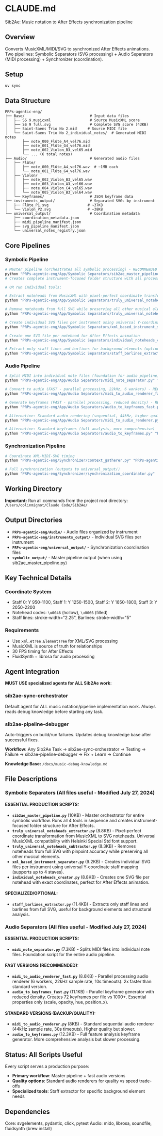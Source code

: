 # CLAUDE.md

Sib2Ae: Music notation to After Effects synchronization pipeline

## Overview
Converts MusicXML/MIDI/SVG to synchronized After Effects animations. Two pipelines: Symbolic Separators (SVG processing) + Audio Separators (MIDI processing) + Synchronizer (coordination).

## Setup
```bash
uv sync
```

## Data Structure
```
PRPs-agentic-eng/
├── Base/                              # Input data files
│   ├── SS 9.musicxml                  # Source MusicXML score
│   ├── SS 9 full.svg                  # Complete SVG score (43KB)
│   ├── Saint-Saens Trio No 2.mid     # Source MIDI file
│   └── Saint-Saens Trio No 2_individual_notes/  # Generated MIDI notes
│       ├── note_000_Flûte_A4_vel76.mid
│       ├── note_001_Flûte_G4_vel76.mid
│       ├── note_002_Violon_B3_vel65.mid
│       └── ... (6 total notes)
├── Audio/                             # Generated audio files
│   ├── Flûte/
│   │   ├── note_000_Flûte_A4_vel76.wav  # ~1MB each
│   │   └── note_001_Flûte_G4_vel76.wav
│   ├── Violon/
│   │   ├── note_002_Violon_B3_vel65.wav
│   │   ├── note_003_Violon_A3_vel66.wav
│   │   ├── note_004_Violon_C4_vel65.wav
│   │   └── note_005_Violon_B3_vel64.wav
│   └── Keyframes/                     # JSON keyframe data
├── instruments_output/                # Separated SVGs by instrument
│   ├── Flûte_P1.svg                  # ~37KB
│   └── Violon_P2.svg                 # ~38KB
└── universal_output/                  # Coordination metadata
    ├── coordination_metadata.json
    ├── midi_pipeline_manifest.json
    ├── svg_pipeline_manifest.json
    └── universal_notes_registry.json
```

## Core Pipelines

### Symbolic Pipeline
```bash
# Master pipeline (orchestrates all symbolic processing) - RECOMMENDED
python "PRPs-agentic-eng/App/Symbolic Separators/sib2ae_master_pipeline.py" "SS 9" "symbolic_output"
# Creates complete instrument-focused folder structure with all processed files

# OR run individual tools:

# Extract noteheads from MusicXML with pixel-perfect coordinate transformation
python "PRPs-agentic-eng/App/Symbolic Separators/truly_universal_noteheads_extractor.py" "PRPs-agentic-eng/Base/SS 9.musicxml"

# Remove noteheads from full SVG while preserving all other musical elements
python "PRPs-agentic-eng/App/Symbolic Separators/truly_universal_noteheads_subtractor.py" "PRPs-agentic-eng/Base/SS 9.musicxml" "PRPs-agentic-eng/Base/SS 9 full.svg"

# Create individual SVG files per instrument using universal Y-coordinate staff mapping
python "PRPs-agentic-eng/App/Symbolic Separators/xml_based_instrument_separator.py" "PRPs-agentic-eng/Base/SS 9.musicxml" "PRPs-agentic-eng/Base/SS 9 full.svg" "instruments_output"

# Create one SVG file per notehead for After Effects animation
python "PRPs-agentic-eng/App/Symbolic Separators/individual_noteheads_creator.py" "PRPs-agentic-eng/Base/SS 9.musicxml"

# Extract only staff lines and barlines for background elements (optional)
python "PRPs-agentic-eng/App/Symbolic Separators/staff_barlines_extractor.py" "PRPs-agentic-eng/Base/SS 9.musicxml" "PRPs-agentic-eng/Base/SS 9 full.svg"
```

### Audio Pipeline
```bash
# Split MIDI into individual note files (foundation for audio pipeline)
python "PRPs-agentic-eng/App/Audio Separators/midi_note_separator.py" "PRPs-agentic-eng/Base/Saint-Saens Trio No 2.mid"

# Convert to audio (FAST - parallel processing, 22kHz, 6 workers) - RECOMMENDED
python "PRPs-agentic-eng/App/Audio Separators/midi_to_audio_renderer_fast.py" "PRPs-agentic-eng/Base/Saint-Saens Trio No 2_individual_notes"

# Generate keyframes (FAST - parallel processing, reduced density) - RECOMMENDED
python "PRPs-agentic-eng/App/Audio Separators/audio_to_keyframes_fast.py" "PRPs-agentic-eng/Audio"

# Alternative: Standard audio rendering (sequential, 44kHz, higher quality)
python "PRPs-agentic-eng/App/Audio Separators/midi_to_audio_renderer.py" "PRPs-agentic-eng/Base/Saint-Saens Trio No 2_individual_notes"

# Alternative: Standard keyframes (full analysis, more comprehensive)
python "PRPs-agentic-eng/App/Audio Separators/audio_to_keyframes.py" "PRPs-agentic-eng/Audio"
```

### Synchronization Pipeline
```bash
# Coordinate XML-MIDI-SVG timing
python "PRPs-agentic-eng/Synchronizer/context_gatherer.py" "PRPs-agentic-eng/Base/SS 9.musicxml" "PRPs-agentic-eng/Base/Saint-Saens Trio No 2.mid"

# Full synchronization (outputs to universal_output/)
python "PRPs-agentic-eng/Synchronizer/synchronization_coordinator.py"
```

## Working Directory
**Important:** Run all commands from the project root directory: `/Users/colinmignot/Claude Code/Sib2Ae/`

## Output Directories
- **`PRPs-agentic-eng/Audio/`** - Audio files organized by instrument
- **`PRPs-agentic-eng/instruments_output/`** - Individual SVG files per instrument
- **`PRPs-agentic-eng/universal_output/`** - Synchronization coordination files
- **`symbolic_output/`** - Master pipeline output (when using sib2ae_master_pipeline.py)

## Key Technical Details

### Coordinate System
- Staff 0: Y 950-1100, Staff 1: Y 1250-1500, Staff 2: Y 1650-1800, Staff 3: Y 2050-2200
- Notehead codes: `\u0046` (hollow), `\u0066` (filled)
- Staff lines: stroke-width="2.25", Barlines: stroke-width="5"

### Requirements
- Use `xml.etree.ElementTree` for XML/SVG processing
- MusicXML is source of truth for relationships  
- 30 FPS timing for After Effects
- FluidSynth + librosa for audio processing

## Agent Integration

**MUST USE specialized agents for ALL Sib2Ae work:**

### sib2ae-sync-orchestrator
Default agent for ALL music notation/pipeline implementation work. Always reads debug knowledge before starting any task.

### sib2ae-pipeline-debugger  
Auto-triggers on build/run failures. Updates debug knowledge base after successful fixes.

**Workflow:** Any Sib2Ae Task → sib2ae-sync-orchestrator → Testing → Failure → sib2ae-pipeline-debugger → Fix + Learn → Continue

**Knowledge Base:** `/docs/music-debug-knowledge.md`

## File Descriptions

### Symbolic Separators (All files useful - Modified July 27, 2024)

#### **ESSENTIAL PRODUCTION SCRIPTS:**
- **`sib2ae_master_pipeline.py`** (10KB) - Master orchestrator for entire symbolic workflow. Runs all 4 tools in sequence and creates instrument-focused folder structure for After Effects.
- **`truly_universal_noteheads_extractor.py`** (8.8KB) - Pixel-perfect coordinate transformation from MusicXML to SVG noteheads. Universal MusicXML compatibility with Helsinki Special Std font support.
- **`truly_universal_noteheads_subtractor.py`** (8.3KB) - Removes noteheads from full SVG with pinpoint accuracy while preserving all other musical elements.
- **`xml_based_instrument_separator.py`** (9.2KB) - Creates individual SVG files per instrument using universal Y-coordinate staff mapping (supports up to 4 staves).
- **`individual_noteheads_creator.py`** (8.8KB) - Creates one SVG file per notehead with exact coordinates, perfect for After Effects animation.

#### **SPECIALIZED/OPTIONAL:**
- **`staff_barlines_extractor.py`** (11.4KB) - Extracts only staff lines and barlines from full SVG, useful for background elements and structural analysis.

### Audio Separators (All files useful - Modified July 27, 2024)

#### **ESSENTIAL PRODUCTION SCRIPTS:**
- **`midi_note_separator.py`** (7.3KB) - Splits MIDI files into individual note files. Foundation script for the entire audio pipeline.

#### **FAST VERSIONS (RECOMMENDED):**
- **`midi_to_audio_renderer_fast.py`** (8.6KB) - Parallel processing audio renderer (6 workers, 22kHz sample rate, 10s timeouts). 2x faster than standard version.
- **`audio_to_keyframes_fast.py`** (11.1KB) - Parallel keyframe generator with reduced density. Creates 72 keyframes per file vs 1000+. Essential properties only (scale, opacity, hue, position_x).

#### **STANDARD VERSIONS (BACKUP/QUALITY):**
- **`midi_to_audio_renderer.py`** (8KB) - Standard sequential audio renderer (44kHz sample rate, 30s timeouts). Higher quality but slower.
- **`audio_to_keyframes.py`** (12.3KB) - Full feature analysis keyframe generator. More comprehensive analysis but slower processing.

## Status: All Scripts Useful
Every script serves a production purpose:
- **Primary workflow**: Master pipeline + fast audio versions
- **Quality options**: Standard audio renderers for quality vs speed trade-offs
- **Specialized tools**: Staff extractor for specific background element needs

## Dependencies
Core: svgelements, pydantic, click, pytest
Audio: mido, librosa, soundfile, fluidsynth (brew install)